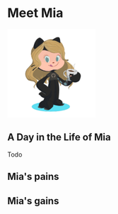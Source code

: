 # Meet Mia
<img src="JuMiverse.PNG" width="200" height="200">

## A Day in the Life of Mia

Todo

## Mia's pains

## Mia's gains
